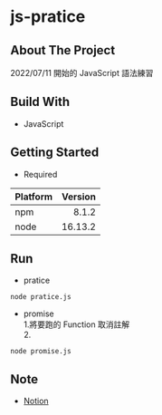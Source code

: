 # js-pratice

## About The Project

2022/07/11 開始的 JavaScript 語法練習

## Build With

-   JavaScript

## Getting Started

-   Required

| Platform | Version |
| :------- | ------: |
| npm      |   8.1.2 |
| node     | 16.13.2 |

## Run

-   pratice

```
node pratice.js
```

-   promise  
    1.將要跑的 Function 取消註解  
    2.

```
node promise.js
```

## Note

-   [Notion](https://quill-paneer-e66.notion.site/JavaScript-177df20b21b84dd29b0671b9b5cd1fdc)
